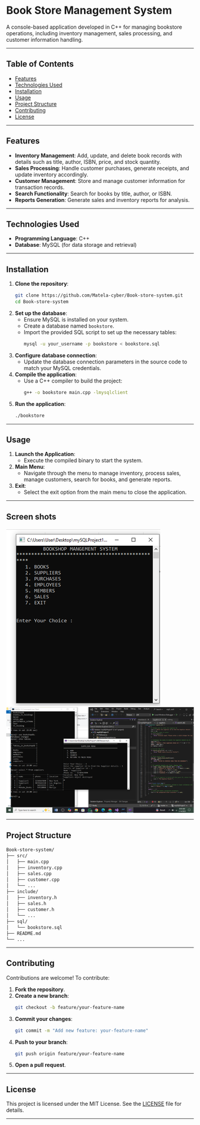 
# Book Store Management System

A console-based application developed in C++ for managing bookstore operations, including inventory management, sales processing, and customer information handling.

---

## Table of Contents

- [Features](#features)
- [Technologies Used](#technologies-used)
- [Installation](#installation)
- [Usage](#usage)
- [Project Structure](#project-structure)
- [Contributing](#contributing)
- [License](#license)

---

## Features

- **Inventory Management**: Add, update, and delete book records with details such as title, author, ISBN, price, and stock quantity.
- **Sales Processing**: Handle customer purchases, generate receipts, and update inventory accordingly.
- **Customer Management**: Store and manage customer information for transaction records.
- **Search Functionality**: Search for books by title, author, or ISBN.
- **Reports Generation**: Generate sales and inventory reports for analysis.

---

## Technologies Used

- **Programming Language**: C++
- **Database**: MySQL (for data storage and retrieval)

---

## Installation

1. **Clone the repository**:
   ```bash
   git clone https://github.com/Matela-cyber/Book-store-system.git
   cd Book-store-system
   ```
2. **Set up the database**:
   - Ensure MySQL is installed on your system.
   - Create a database named `bookstore`.
   - Import the provided SQL script to set up the necessary tables:
     ```bash
     mysql -u your_username -p bookstore < bookstore.sql
     ```
3. **Configure database connection**:
   - Update the database connection parameters in the source code to match your MySQL credentials.
4. **Compile the application**:
   - Use a C++ compiler to build the project:
     ```bash
     g++ -o bookstore main.cpp -lmysqlclient
     ```
5. **Run the application**:
   ```bash
   ./bookstore
   ```

---

## Usage

1. **Launch the Application**:
   - Execute the compiled binary to start the system.
2. **Main Menu**:
   - Navigate through the menu to manage inventory, process sales, manage customers, search for books, and generate reports.
3. **Exit**:
   - Select the exit option from the main menu to close the application.

---

## Screen shots

<img src="gbook1.png" >
<img src="gbook2.png" >

---

## Project Structure

```plaintext
Book-store-system/
├── src/
│   ├── main.cpp
│   ├── inventory.cpp
│   ├── sales.cpp
│   ├── customer.cpp
│   └── ...
├── include/
│   ├── inventory.h
│   ├── sales.h
│   ├── customer.h
│   └── ...
├── sql/
│   └── bookstore.sql
├── README.md
└── ...
```

---

## Contributing

Contributions are welcome! To contribute:

1. **Fork the repository**.
2. **Create a new branch**:
   ```bash
   git checkout -b feature/your-feature-name
   ```
3. **Commit your changes**:
   ```bash
   git commit -m "Add new feature: your-feature-name"
   ```
4. **Push to your branch**:
   ```bash
   git push origin feature/your-feature-name
   ```
5. **Open a pull request**.

---

## License

This project is licensed under the MIT License. See the [LICENSE](LICENSE) file for details.

---
